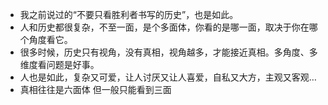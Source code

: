 - 我之前说过的“不要只看胜利者书写的历史”，也是如此。
- 人和历史都很复杂，不至一面，是个多面体，你看的是哪一面，取决于你在哪个角度看它。
- 很多时候，历史只有视角，没有真相，视角越多，才能接近真相。多角度、多维度看问题是好事。
- 人也是如此，复杂又可爱，让人讨厌又让人喜爱，自私又大方，主观又客观…
- 真相往往是六面体 但一般只能看到三面